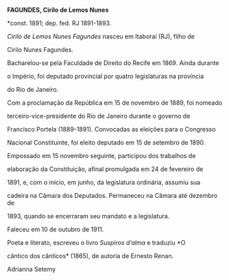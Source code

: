 **FAGUNDES, Cirilo de Lemos Nunes**



\*const. 1891; dep. fed. RJ 1891-1893.



*Cirilo de Lemos Nunes Fagundes* nasceu em Itaboraí (RJ), filho de

Cirilo Nunes Fagundes.



Bacharelou-se pela Faculdade de Direito do Recife em 1869. Ainda durante

o Império, foi deputado provincial por quatro legislaturas na província

do Rio de Janeiro.



Com a proclamação da República em 15 de novembro de 1889, foi nomeado

terceiro-vice-presidente do Rio de Janeiro durante o governo de

Francisco Portela (1889-1891). Convocadas as eleições para o Congresso

Nacional Constituinte, foi eleito deputado em 15 de setembro de 1890.

Empossado em 15 novembro seguinte, participou dos trabalhos de

elaboração da Constituição, afinal promulgada em 24 de fevereiro de

1891, e, com o início, em junho, da legislatura ordinária, assumiu sua

cadeira na Câmara dos Deputados. Permaneceu na Câmara até dezembro de

1893, quando se encerraram seu mandato e a legislatura.



Faleceu em 10 de outubro de 1911.



Poeta e literato, escreveu o livro *Suspiros d’alma* e traduziu *O

cântico dos cânticos* (1865), de autoria de Ernesto Renan.



Adrianna Setemy



